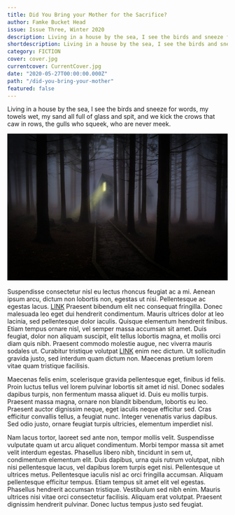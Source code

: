 ```yaml
---
title: Did You Bring your Mother for the Sacrifice?
author: Famke Bucket Head
issue: Issue Three, Winter 2020
description: Living in a house by the sea, I see the birds and sneeze for words, my towels wet, my sand all full of glass and spit, and we kick the crows that caw in rows, the gulls who squeek, who are never meek. <p>Living in a house by the sea, I see the birds and sneeze for words, my towels wet, my sand all full of glass and spit, and we kick the crows that caw in rows, the gulls who squeek, who are never meek.</p> <p>Living in a house by the sea, <a href="https://www.havenquarterly.com/did-you-bring-your-mother/">[<i>>>continue>></i>]</a></p>
shortdescription: Living in a house by the sea, I see the birds and sneeze for words, my towels wet, my sand all full of glass and spit, and we kick the crows that caw in rows, the gulls who squeek, who are never meek. <a href="https://www.havenquarterly.com/did-you-bring-your-mother/">[<i>>>continue>></i>]</a>
category: FICTION
cover: cover.jpg
currentcover: CurrentCover.jpg
date: "2020-05-27T00:00:00.000Z"
path: "/did-you-bring-your-mother"
featured: false
---
```


Living in a house by the sea, I see the birds and sneeze for words, my towels wet, my sand all full of glass and spit, and we kick the crows that caw in rows, the gulls who squeek, who are never meek.

![image](./cover.jpg)

Suspendisse consectetur nisl eu lectus rhoncus feugiat ac a mi. Aenean ipsum arcu, dictum non lobortis non, egestas ut nisi. Pellentesque ac egestas lacus. [LINK](https://attackingpixels.com) Praesent bibendum elit nec consequat fringilla. Donec malesuada leo eget dui hendrerit condimentum. Mauris ultrices dolor at leo lacinia, sed pellentesque dolor iaculis. Quisque elementum hendrerit finibus. Etiam tempus ornare nisl, vel semper massa accumsan sit amet. Duis feugiat, dolor non aliquam suscipit, elit tellus lobortis magna, et mollis orci diam quis nibh. Praesent commodo molestie augue, nec viverra mauris sodales ut. Curabitur tristique volutpat [LINK](https://attackingpixels.com) enim nec dictum. Ut sollicitudin gravida justo, sed interdum quam dictum non. Maecenas pretium lorem vitae quam tristique facilisis.

Maecenas felis enim, scelerisque gravida pellentesque eget, finibus id felis. Proin luctus tellus vel lorem pulvinar lobortis sit amet id nisl. Donec sodales dapibus turpis, non fermentum massa aliquet id. Duis eu mollis turpis. Praesent massa magna, ornare non blandit bibendum, lobortis eu leo. Praesent auctor dignissim neque, eget iaculis neque efficitur sed. Cras efficitur convallis tellus, a feugiat nunc. Integer venenatis varius dapibus. Sed odio justo, ornare feugiat turpis ultricies, elementum imperdiet nisl.

Nam lacus tortor, laoreet sed ante non, tempor mollis velit. Suspendisse vulputate quam ut arcu aliquet condimentum. Morbi tempor massa sit amet velit interdum egestas. Phasellus libero nibh, tincidunt in sem ut, condimentum elementum elit. Duis dapibus, urna quis rutrum volutpat, nibh nisi pellentesque lacus, vel dapibus lorem turpis eget nisi. Pellentesque ut ultrices metus. Pellentesque iaculis nisl ac orci fringilla accumsan. Aliquam pellentesque efficitur tempus. Etiam tempus sit amet elit vel egestas. Phasellus hendrerit accumsan tristique. Vestibulum sed nibh enim. Mauris ultrices nisi vitae orci consectetur facilisis. Aliquam erat volutpat. Praesent dignissim hendrerit pulvinar. Donec luctus tempus justo sed feugiat.
